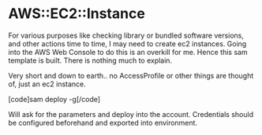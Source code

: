 # AWS::EC2::Instance 

For various purposes like checking library or bundled software versions, and other actions time to time, I may need to create ec2 instances. Going into the AWS Web Console to do this is an overkill for me. Hence this sam template is built. There is nothing much to explain.

Very short and down to earth.. no AccessProfile or other things are thought of, just an ec2 instance.

[code]sam deploy -g[/code]

Will ask for the parameters and deploy into the account. Credentials should be configured beforehand and exported into environment.  

